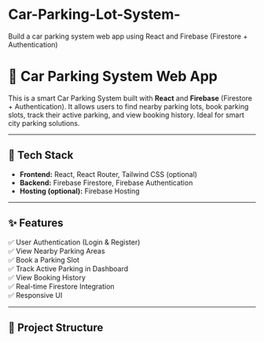 # Car-Parking-Lot-System-
Build a car parking system web app using React and Firebase (Firestore + Authentication)

# 🚗 Car Parking System Web App

This is a smart Car Parking System built with **React** and **Firebase** (Firestore + Authentication). It allows users to find nearby parking lots, book parking slots, track their active parking, and view booking history. Ideal for smart city parking solutions.

---

## 🧰 Tech Stack

- **Frontend:** React, React Router, Tailwind CSS (optional)
- **Backend:** Firebase Firestore, Firebase Authentication
- **Hosting (optional):** Firebase Hosting

---

## ✨ Features

✅ User Authentication (Login & Register)  
✅ View Nearby Parking Areas  
✅ Book a Parking Slot  
✅ Track Active Parking in Dashboard  
✅ View Booking History  
✅ Real-time Firestore Integration  
✅ Responsive UI  

---

## 🔧 Project Structure

